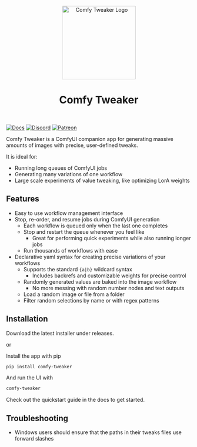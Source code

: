 <div align="center">
<p align="center">
  <img src="https://i.imgur.com/Lhy3ldn.png" alt="Comfy Tweaker Logo" width="200" height="200">
</p>
<h1 align="center">Comfy Tweaker</h1>
<div style="display: flex; gap: 5px; justify-content: center;">
<br>

</div>
</div>

[![Docs][docs-shield]][docs-url]
[![Discord][discord-shield]][discord-url]
[![Patreon][patreon-shield]][patreon-url]

[discord-shield]: https://img.shields.io/discord/895430371972358185?style=flat-square&logo=Discord&label=Discord
[discord-url]: https%3A%2F%2Fdiscord.gg%2F9QeqHvAd8r
[patreon-shield]: https://img.shields.io/badge/Patreon-orange?style=flat-square&logo=patreon&logoSize=auto
[patreon-url]:https%3A%2Fpatreon.com%2Fcomfytweaker
[docs-shield]: https://img.shields.io/badge/Docs-blue?style=flat-square&logo=gitbook&logoSize=auto
[docs-url]: https://google.com


Comfy Tweaker is a ComfyUI companion app for generating massive amounts of images with precise, user-defined tweaks.

It is ideal for:

- Running long queues of ComfyUI jobs
- Generating many variations of one workflow
- Large scale experiments of value tweaking, like optimizing LorA weights

## Features
 - Easy to use workflow management interface
 - Stop, re-order, and resume jobs during ComfyUI generation
    - Each workflow is queued only when the last one completes
    - Stop and restart the queue whenever you feel like
        - Great for performing quick experiments while also running longer jobs
    - Run thousands of workflows with ease
 - Declarative yaml syntax for creating precise variations of your workflows
    - Supports the standard `{a|b}` wildcard syntax
        - Includes backrefs and customizable weights for precise control
    - Randomly generated values are baked into the image workflow
        - No more messing with random number nodes and text outputs
    - Load a random image or file from a folder
    - Filter random selections by name or with regex patterns


## Installation
Download the latest installer under releases.

or

Install the app with pip
```sh
pip install comfy-tweaker
```

And run the UI with
```sh
comfy-tweaker
```

Check out the quickstart guide in the docs to get started.

## Troubleshooting
- Windows users should ensure that the paths in their tweaks files use forward slashes
